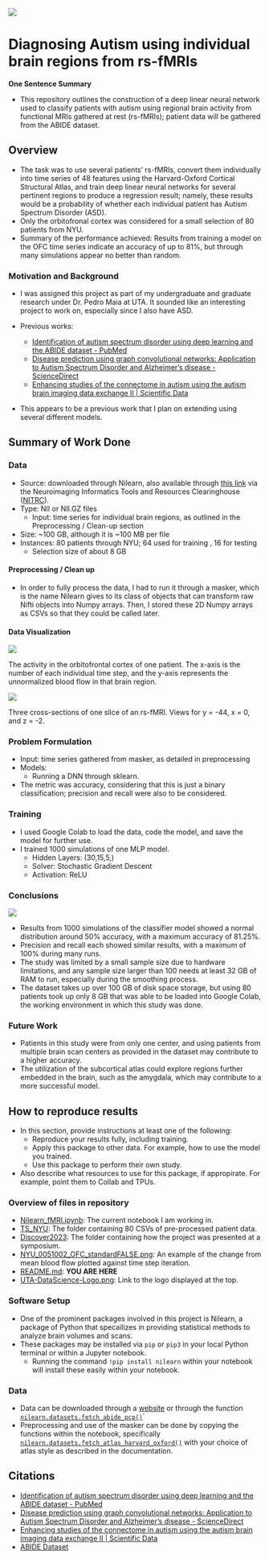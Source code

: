 ![](UTA-DataScience-Logo.png)

# Diagnosing Autism using individual brain regions from rs-fMRIs

**One Sentence Summary**
* This repository outlines the construction of a deep linear neural network used to classify patients with autism using regional brain activity from functional MRIs gathered at rest (rs-fMRIs); patient data will be gathered from the ABIDE dataset. 

## Overview

* The task was to use several patients’ rs-fMRIs, convert them individually into time series of 48 features using the Harvard-Oxford Cortical Structural Atlas, and train deep linear neural networks for several pertinent regions to produce a regression result; namely, these results would be a probability of whether each individual patient has Autism Spectrum Disorder (ASD).  
* Only the orbitofronal cortex was considered for a small selection of 80 patients from NYU.
* Summary of the performance achieved:  Results from training a model on the OFC time series indicate an accuracy of up to 81%, but through many simulations appear no better than random.

### Motivation and Background

* I was assigned this project as part of my undergraduate and graduate research under Dr. Pedro Maia at UTA. It sounded like an interesting project to work on, especially since I also have ASD. 

* Previous works:
  * [Identification of autism spectrum disorder using deep learning and the ABIDE dataset - PubMed](https://pubmed.ncbi.nlm.nih.gov/29034163/)
  * [Disease prediction using graph convolutional networks: Application to Autism Spectrum Disorder and Alzheimer’s disease - ScienceDirect](https://www.sciencedirect.com/science/article/abs/pii/S1361841518303554)
  * [Enhancing studies of the connectome in autism using the autism brain imaging data exchange II | Scientific Data](https://www.nature.com/articles/sdata201710)
* This appears to be a previous work that I plan on extending using several different models. 

## Summary of Work Done

### Data

* Source: downloaded through Nilearn, also available through [this link](http://fcon_1000.projects.nitrc.org/indi/abide/abide_II.html) via the Neuroimaging Informatics Tools and Resources Clearinghouse ([NITRC](http://nitrc.org)).
* Type: NII or NII.GZ files
  * Input: time series for individual brain regions, as outlined in the Preprocessing / Clean-up section
* Size: ~100 GB, although it is ~100 MB per file
* Instances: 80 patients through NYU; 64 used for training , 16 for testing
  * Selection size of about 8 GB

#### Preprocessing / Clean up

* In order to fully process the data, I had to run it through a masker, which is the name Nilearn gives to its class of objects that can transform raw Nifti objects into Numpy arrays. Then, I stored these 2D Numpy arrays as CSVs so that they could be called later.

#### Data Visualization

![](Discover2023/pictures/linegraph.png)

The activity in the orbitofrontal cortex of one patient. The x-axis is the number of each individual time step, and the y-axis represents the unnormalized blood flow in that brain region.

![](Discover2023/pictures/braincut.png)

Three cross-sections of one slice of an rs-fMRI. Views for y = -44, x = 0, and z = -2.

### Problem Formulation

* Input: time series gathered from masker, as detailed in preprocessing
* Models:
    * Running a DNN through sklearn.
* The metric was accuracy, considering that this is just a binary classification; precision and recall were also to be considered.

### Training

* I used Google Colab to load the data, code the model, and save the model for further use.
* I trained 1000 simulations of one MLP model.
  * Hidden Layers: (30,15,5,)
  * Solver: Stochastic Gradient Descent
  * Activation: ReLU

### Conclusions

![](Discover2023/pictures/accuracy.png)

* Results from 1000 simulations of the classifier model showed a normal distribution around 50% accuracy, with a maximum accuracy of 81.25%.
* Precision and recall each showed similar results, with a maximum of 100% during many runs.
* The study was limited by a small sample size due to hardware limitations, and any sample size larger than 100 needs at least 32 GB of RAM to run, especially during the smoothing process.
* The dataset takes up over 100 GB of disk space storage, but using 80 patients took up only 8 GB that was able to be loaded into Google Colab, the working environment in which this study was done.

### Future Work

* Patients in this study were from only one center, and using patients from multiple brain scan centers as provided in the dataset may contribute to a higher accuracy.
* The utilization of the subcortical atlas could explore regions further embedded in the brain, such as the amygdala, which may contribute to a more successful model.

## How to reproduce results

* In this section, provide instructions at least one of the following:
   * Reproduce your results fully, including training.
   * Apply this package to other data. For example, how to use the model you trained.
   * Use this package to perform their own study.
* Also describe what resources to use for this package, if appropirate. For example, point them to Collab and TPUs.

### Overview of files in repository

* [Nilearn_fMRI.ipynb](https://github.com/j4yb1rd/DATA4380-IndividualProject/blob/main/Nilearn_fMRI.ipynb): The current notebook I am working in.
* [TS_NYU](https://github.com/j4yb1rd/DATA4380-IndividualProject/tree/main/TS_NYU): The folder containing 80 CSVs of pre-processed patient data.
* [Discover2023](https://github.com/j4yb1rd/DATA4380-IndividualProject/tree/main/Discover2023): The folder containing how the project was presented at a symposium.
* [NYU_0051002_OFC_standardFALSE.png](https://github.com/j4yb1rd/DATA4380-IndividualProject/blob/main/NYU_0051002_OFC_standardFALSE.png): An example of the change from mean blood flow plotted against time step iteration.
* [README.md](https://github.com/j4yb1rd/DATA4380-IndividualProject/blob/main/README.md): **YOU ARE HERE**
* [UTA-DataScience-Logo.png](https://github.com/j4yb1rd/DATA4380-IndividualProject/blob/main/UTA-DataScience-Logo.png): Link to the logo displayed at the top.

### Software Setup
* One of the prominent packages involved in this project is Nilearn, a package of Python that specailizes in providing statistical methods to analyze brain volumes and scans.
* These packages may be installed via `pip` or `pip3` in your local Python terminal or within a Jupyter notebook.
  * Running the command `!pip install nilearn` within your notebook will install these easily within your notebook. 

### Data

* Data can be downloaded through a [website](http://fcon_1000.projects.nitrc.org/indi/abide/abide_II.html) or through the function [`nilearn.datasets.fetch_abide_pcp()`](https://nilearn.github.io/stable/modules/generated/nilearn.datasets.fetch_abide_pcp.html)`
* Preprocessing and use of the masker can be done by copying the functions within the notebook, specifically [`nilearn.datasets.fetch_atlas_harvard_oxford()`](https://nilearn.github.io/stable/modules/generated/nilearn.datasets.fetch_atlas_harvard_oxford) with your choice of atlas style as described in the documentation.

## Citations

  * [Identification of autism spectrum disorder using deep learning and the ABIDE dataset - PubMed](https://pubmed.ncbi.nlm.nih.gov/29034163/)
  * [Disease prediction using graph convolutional networks: Application to Autism Spectrum Disorder and Alzheimer’s disease - ScienceDirect](https://www.sciencedirect.com/science/article/abs/pii/S1361841518303554)
  * [Enhancing studies of the connectome in autism using the autism brain imaging data exchange II | Scientific Data](https://www.nature.com/articles/sdata201710)
  * [ABIDE Dataset](http://fcon_1000.projects.nitrc.org/indi/abide/)






